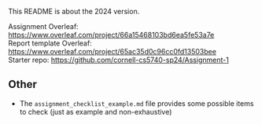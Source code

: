 This README is about the 2024 version.

Assignment Overleaf: https://www.overleaf.com/project/66a15468103bd6ea5fe53a7e  
Report template Overleaf: https://www.overleaf.com/project/65ac35d0c96cc0fd13503bee  
Starter repo: https://github.com/cornell-cs5740-sp24/Assignment-1   

## Other

- The `assignment_checklist_example.md` file provides some possible items to check (just as example and non-exhaustive)
